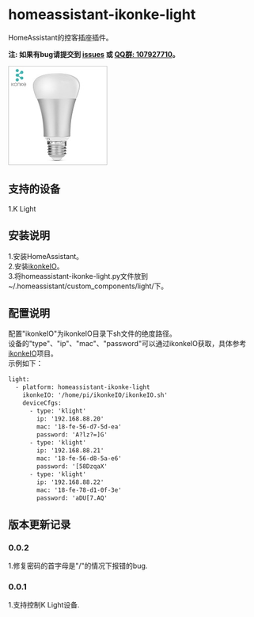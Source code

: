 # homeassistant-ikonke-light

HomeAssistant的控客插座插件。   
   
**注: 如果有bug请提交到 [issues](https://github.com/YinHangCode/homeassistant-ikonke-light/issues) 或 [QQ群: 107927710](//shang.qq.com/wpa/qunwpa?idkey=8b9566598f40dd68412065ada24184ef72c6bddaa11525ca26c4e1536a8f2a3d)。**   

![](https://raw.githubusercontent.com/YinHangCode/homeassistant-ikonke-light/master/images/KLight.jpg)

## 支持的设备
1.K Light   

## 安装说明
1.安装HomeAssistant。   
2.安装[ikonkeIO](https://github.com/YinHangCode/ikonkeIO)。   
3.将homeassistant-ikonke-light.py文件放到~/.homeassistant/custom_components/light/下。

## 配置说明
配置"ikonkeIO"为ikonkeIO目录下sh文件的绝度路径。   
设备的"type"、"ip"、"mac"、"password"可以通过ikonkeIO获取，具体参考[ikonkeIO](https://github.com/YinHangCode/ikonkeIO)项目。   
示例如下：   
```
light:
  - platform: homeassistant-ikonke-light
    ikonkeIO: '/home/pi/ikonkeIO/ikonkeIO.sh'
    deviceCfgs:
      - type: 'klight'
        ip: '192.168.88.20'
        mac: '18-fe-56-d7-5d-ea'
        password: 'A?lz?=]G'
      - type: 'klight'
        ip: '192.168.88.21'
        mac: '18-fe-56-d8-5a-e6'
        password: '[58DzqaX'
      - type: 'klight'
        ip: '192.168.88.22'
        mac: '18-fe-78-d1-0f-3e'
        password: 'aDU[7.AQ'
```
## 版本更新记录
### 0.0.2
1.修复密码的首字母是"/"的情况下报错的bug.   
### 0.0.1
1.支持控制K Light设备.   
